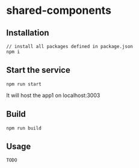 # shared-components 

## Installation

```console
// install all packages defined in package.json
npm i
```

## Start the service

```
npm run start
```

It will host the app1 on localhost:3003


## Build

```
npm run build

```


## Usage

```
TODO
```
